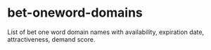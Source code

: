 # bet-oneword-domains
List of bet one word domain names with availability, expiration date, attractiveness, demand score.
